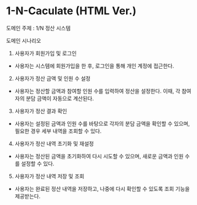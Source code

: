 # 1-N-Caculate (HTML Ver.)

도메인 주제 : 1/N 정산 시스템


도메인 시나리오
1. 사용자가 회원가입 및 로그인
- 사용자는 시스템에 회원가입을 한 후, 로그인을 통해 개인 계정에 접근한다.

2. 사용자가 정산 금액 및 인원 수 설정
- 사용자는 정산할 금액과 참여할 인원 수를 입력하여 정산을 설정한다. 이때, 각 참여자의 분담 금액이 자동으로 계산된다.

3. 사용자가 정산 결과 확인
- 사용자는 설정된 금액과 인원 수를 바탕으로 각자의 분담 금액을 확인할 수 있으며, 필요한 경우 세부 내역을 조회할 수 있다.

4. 사용자가 정산 내역 초기화 및 재설정
- 사용자는 정산된 금액을 초기화하여 다시 시도할 수 있으며, 새로운 금액과 인원 수를 설정할 수 있다.

5. 사용자가 정산 내역 저장 및 조회
- 사용자는 완료된 정산 내역을 저장하고, 나중에 다시 확인할 수 있도록 조회 기능을 제공받는다.

